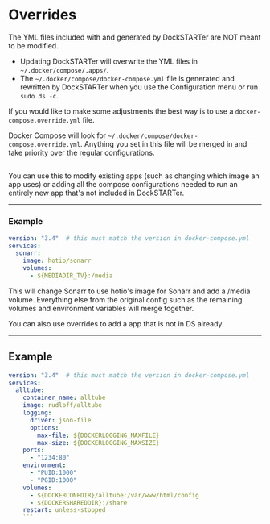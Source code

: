 # Overrides

The YML files included with and generated by DockSTARTer are NOT meant to be modified.

* Updating DockSTARTer will overwrite the YML files in `~/.docker/compose/.apps/`.
* The `~/.docker/compose/docker-compose.yml` file is generated and rewritten by DockSTARTer when you use the Configuration menu or run `sudo ds -c`.

If you would like to make some adjustments the best way is to use a `docker-compose.override.yml` file.

Docker Compose will look for `~/.docker/compose/docker-compose.override.yml`. Anything you set in this file will be merged in and take priority over the regular configurations.

## 

You can use this to modify existing apps (such as changing which image an app uses) or adding all the compose configurations needed to run an entirely new app that's not included in DockSTARTer.

***

### Example

```yaml
version: "3.4"  # this must match the version in docker-compose.yml
services:
  sonarr:
    image: hotio/sonarr
    volumes:
      - ${MEDIADIR_TV}:/media
```

This will change Sonarr to use hotio's image for Sonarr and add a /media volume. Everything else from the original config such as the remaining volumes and environment variables will merge together.

You can also use overrides to add a app that is not in DS already.

***

## Example 

```yaml
version: "3.4"  # this must match the version in docker-compose.yml
services:
  alltube:
    container_name: alltube
    image: rudloff/alltube
    logging:
      driver: json-file
      options:
        max-file: ${DOCKERLOGGING_MAXFILE}
        max-size: ${DOCKERLOGGING_MAXSIZE}
    ports:
      - "1234:80"
    environment:
      - "PUID:1000"
      - "PGID:1000"
    volumes:
      - ${DOCKERCONFDIR}/alltube:/var/www/html/config
      - ${DOCKERSHAREDDIR}:/share
    restart: unless-stopped
    ```